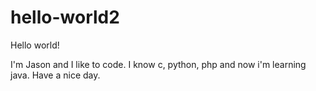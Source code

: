 # hello-world2
Hello world!

I'm Jason and I like to code.
I know c, python, php and now i'm learning java.
Have a nice day.
